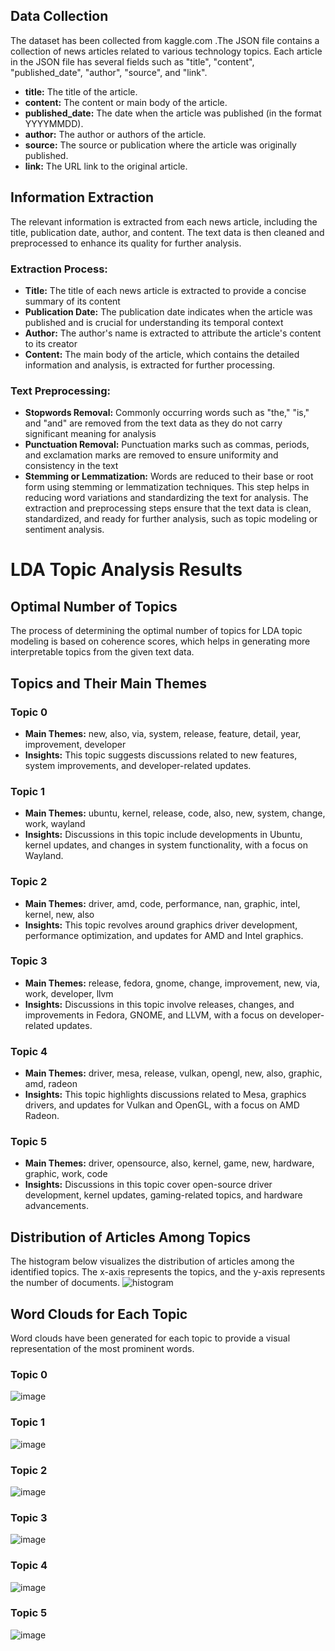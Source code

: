 ## Data Collection
The dataset has been collected from kaggle.com .The JSON file contains a collection of news articles related to various technology topics. Each article in the JSON file has several fields such as "title", "content", "published_date", "author", "source", and "link".
- **title:** The title of the article.
- **content:** The content or main body of the article.
- **published_date:** The date when the article was published (in the format YYYYMMDD).
- **author:** The author or authors of the article.
- **source:** The source or publication where the article was originally published.
- **link:** The URL link to the original article.

## Information Extraction
The relevant information is extracted from each news article, including the title, publication date, author, and content. The text data is then cleaned and preprocessed to enhance its quality for further analysis.

### Extraction Process:
- **Title:** The title of each news article is extracted to provide a concise summary of its content
- **Publication Date:** The publication date indicates when the article was published and is crucial for understanding its temporal context
- **Author:** The author's name is extracted to attribute the article's content to its creator
- **Content:** The main body of the article, which contains the detailed information and analysis, is extracted for further processing.
### Text Preprocessing:
- **Stopwords Removal:** Commonly occurring words such as "the," "is," and "and" are removed from the text data as they do not carry significant meaning for analysis
- **Punctuation Removal:** Punctuation marks such as commas, periods, and exclamation marks are removed to ensure uniformity and consistency in the text
- **Stemming or Lemmatization:** Words are reduced to their base or root form using stemming or lemmatization techniques. This step helps in reducing word variations and standardizing the text for analysis.
The extraction and preprocessing steps ensure that the text data is clean, standardized, and ready for further analysis, such as topic modeling or sentiment analysis.



# LDA Topic Analysis Results

## Optimal Number of Topics
The process of determining the optimal number of topics for LDA topic modeling is based on coherence scores, which helps in generating more interpretable topics from the given text data.

## Topics and Their Main Themes

### Topic 0
- **Main Themes:** new, also, via, system, release, feature, detail, year, improvement, developer
- **Insights:** This topic suggests discussions related to new features, system improvements, and developer-related updates.

### Topic 1
- **Main Themes:** ubuntu, kernel, release, code, also, new, system, change, work, wayland
- **Insights:** Discussions in this topic include developments in Ubuntu, kernel updates, and changes in system functionality, with a focus on Wayland.

### Topic 2
- **Main Themes:** driver, amd, code, performance, nan, graphic, intel, kernel, new, also
- **Insights:** This topic revolves around graphics driver development, performance optimization, and updates for AMD and Intel graphics.

### Topic 3
- **Main Themes:** release, fedora, gnome, change, improvement, new, via, work, developer, llvm
- **Insights:** Discussions in this topic involve releases, changes, and improvements in Fedora, GNOME, and LLVM, with a focus on developer-related updates.

### Topic 4
- **Main Themes:** driver, mesa, release, vulkan, opengl, new, also, graphic, amd, radeon
- **Insights:** This topic highlights discussions related to Mesa, graphics drivers, and updates for Vulkan and OpenGL, with a focus on AMD Radeon.

### Topic 5
- **Main Themes:** driver, opensource, also, kernel, game, new, hardware, graphic, work, code
- **Insights:** Discussions in this topic cover open-source driver development, kernel updates, gaming-related topics, and hardware advancements.

## Distribution of Articles Among Topics
The histogram below visualizes the distribution of articles among the identified topics. The x-axis represents the topics, and the y-axis represents the number of documents.
![histogram](https://github.com/VasudhaMaddi/nlp/assets/88607955/65e04f07-dd6e-485d-b9c3-72b2fcf5d625)


## Word Clouds for Each Topic
Word clouds have been generated for each topic to provide a visual representation of the most prominent words.

### Topic 0
![image](https://github.com/VasudhaMaddi/nlp/assets/88607955/a4be54d8-890e-4f41-be28-35546605976b)

### Topic 1
![image](https://github.com/VasudhaMaddi/nlp/assets/88607955/cbd04ee5-d8f2-47c7-8095-c4ef605f6d14)

### Topic 2
![image](https://github.com/VasudhaMaddi/nlp/assets/88607955/f8dbd8ce-4813-4bfc-b848-b5a636306dcd)

### Topic 3
![image](https://github.com/VasudhaMaddi/nlp/assets/88607955/1e798d84-01eb-449a-a9b6-578cfa3c75d1)

### Topic 4
![image](https://github.com/VasudhaMaddi/nlp/assets/88607955/582ef0ee-ab77-4fe7-841d-9bb360ed72ad)

### Topic 5
![image](https://github.com/VasudhaMaddi/nlp/assets/88607955/92fee8f3-9af2-446c-8ab2-5cd8e4c71461)

